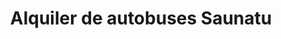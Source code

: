 ---
title: "Alquiler de autobuses Saunatu"
url: /ciudad-de-mexico/alquiler-de-autobuses-saunatu/
shop: alquiler
---